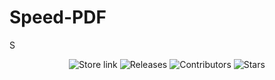 # Speed-PDF
S
<p align="center">
  <a style="text-decoration:none" href="https://github.com/PabloDaniel0/Speed-PDF/releases">
    <img src="https://img.shields.io/badge/Microsoft%20Store-Download-orange.svg?style=flat-square" alt="Store link" />
  </a>
  <a style="text-decoration:none" href="https://github.com/PabloDaniel0/Speed-PDF/releases">
    <img src="https://img.shields.io/github/release/yaichenbaum/Quick-Pad.svg?style=flat-square" alt="Releases" />
  </a>
  <a style="text-decoration:none" href="https://github.com/yaichenbaum/Quick-Pad/graphs/contributors">
    <img src="https://img.shields.io/github/contributors/yaichenbaum/Quick-Pad?style=flat-square" alt="Contributors" />
  </a>
  <a style="text-decoration:none" href="https://github.com/PabloDaniel0/Speed-PDF/stargazers">
    <img src="https://img.shields.io/github/stars/yaichenbaum/Quick-Pad.svg?style=flat-square" alt="Stars" />
  </a>
</p>
